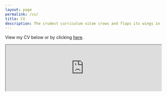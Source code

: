 ```yaml
---
layout: page
permalink: /cv/
title: CV
description: The crudest curriculum vitae crows and flaps its wings in a style peculiar to the undersigner. I doubt whether you can even give your telephone number without giving something of yourself. – from Nikolai Gogol by Vladimir Nabokov
---
```

View my CV below or by clicking <a class="page-link" target="_blank" href="https://www.dropbox.com/scl/fi/nul3p1lal83o1liuvemwe/Yoon_CV.pdf?rlkey=wf71l20uwqtrt1ncvmzmenu9u&e=2&raw=1">here</a>. <br>
<iframe src="https://www.dropbox.com/scl/fi/nul3p1lal83o1liuvemwe/Yoon_CV.pdf?rlkey=wf71l20uwqtrt1ncvmzmenu9u&e=2&raw=1#toolbar=0" style="width: 100%" class="myIframe" >
<p>Hi SOF</p>
</iframe>

<script type="text/javascript" language="javascript"> 
$('.myIframe').css('height', $(window).height()+'px');
</script>
